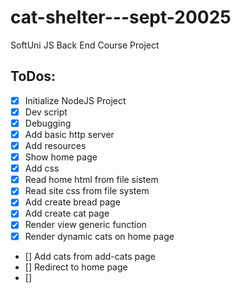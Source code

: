 # cat-shelter---sept-20025

SoftUni JS Back End Course Project

## ToDos:

- [x] Initialize NodeJS Project
- [x] Dev script
- [x] Debugging
- [x] Add basic http server
- [x] Add resources
- [x] Show home page
- [x] Add css
- [x] Read home html from file sistem
- [x] Read site css from file system
- [x] Add create bread page
- [x] Add create cat page
- [x] Render view generic function
- [x] Render dynamic cats on home page
- [] Add cats from add-cats page
- [] Redirect to home page
- []
